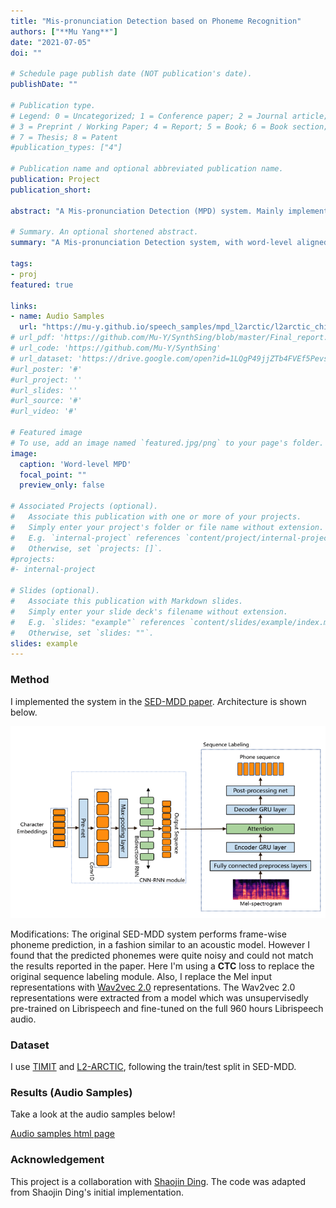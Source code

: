 ```yaml
---
title: "Mis-pronunciation Detection based on Phoneme Recognition"
authors: ["**Mu Yang**"]
date: "2021-07-05"
doi: ""

# Schedule page publish date (NOT publication's date).
publishDate: ""

# Publication type.
# Legend: 0 = Uncategorized; 1 = Conference paper; 2 = Journal article;
# 3 = Preprint / Working Paper; 4 = Report; 5 = Book; 6 = Book section;
# 7 = Thesis; 8 = Patent
#publication_types: ["4"]

# Publication name and optional abbreviated publication name.
publication: Project
publication_short:

abstract: "A Mis-pronunciation Detection (MPD) system. Mainly implemented the ICASSP 2020 paper [SED-MDD: Towards Sentence Dependent End-To-End Mispronunciation Detection and Diagnosis](https://ieeexplore.ieee.org/document/9052975). Some modifications are applied to improve the MPD performance. Moreover, I added an alignment module to obtain word-level alignment between the canonical phonemes (what the speaker *should* say) and the perceived phonemes (what the system recognized). Take a look at the [audio demo](https://mu-y.github.io/speech_samples/mpd_l2arctic/l2arctic_chinese.html)."

# Summary. An optional shortened abstract.
summary: "A Mis-pronunciation Detection system, with word-level aligned phonemes predictions."

tags:
- proj
featured: true

links:
- name: Audio Samples
  url: "https://mu-y.github.io/speech_samples/mpd_l2arctic/l2arctic_chinese.html"
# url_pdf: 'https://github.com/Mu-Y/SynthSing/blob/master/Final_report.pdf'
# url_code: 'https://github.com/Mu-Y/SynthSing'
# url_dataset: 'https://drive.google.com/open?id=1LQgP49jjZTb4FVEf5PevsoiBDhCIyaWp'
#url_poster: '#'
#url_project: ''
#url_slides: ''
#url_source: '#'
#url_video: '#'

# Featured image
# To use, add an image named `featured.jpg/png` to your page's folder. 
image:
  caption: 'Word-level MPD'
  focal_point: ""
  preview_only: false

# Associated Projects (optional).
#   Associate this publication with one or more of your projects.
#   Simply enter your project's folder or file name without extension.
#   E.g. `internal-project` references `content/project/internal-project/index.md`.
#   Otherwise, set `projects: []`.
#projects:
#- internal-project

# Slides (optional).
#   Associate this publication with Markdown slides.
#   Simply enter your slide deck's filename without extension.
#   E.g. `slides: "example"` references `content/slides/example/index.md`.
#   Otherwise, set `slides: ""`.
slides: example
---
```


### Method

I implemented the system in the [SED-MDD paper](https://ieeexplore.ieee.org/document/9052975). Architecture is shown below.

![sed-mdd](sed-mdd.png)

Modifications: The original SED-MDD system performs frame-wise phoneme prediction, in a fashion similar to an acoustic model. However I found that the predicted phonemes were quite noisy and could not match the results reported in the paper. Here I'm using a **CTC** loss to replace the original sequence labeling module. Also, I replace the Mel input representations with [Wav2vec 2.0](https://arxiv.org/abs/2006.11477) representations. The Wav2vec 2.0 representations were extracted from a model which was unsupervisedly pre-trained on Librispeech and fine-tuned on the full 960 hours Librispeech audio.


### Dataset

I use [TIMIT](https://github.com/philipperemy/timit) and [L2-ARCTIC](https://psi.engr.tamu.edu/l2-arctic-corpus/), following the train/test split in SED-MDD.

### Results (Audio Samples)

Take a look at the audio samples below!

[Audio samples html page](https://mu-y.github.io/speech_samples/mpd_l2arctic/l2arctic_chinese.html)

### Acknowledgement

This project is a collaboration with [Shaojin Ding](https://psi.engr.tamu.edu/people/shaojin-ding/). The code was adapted from Shaojin Ding's initial implementation.

